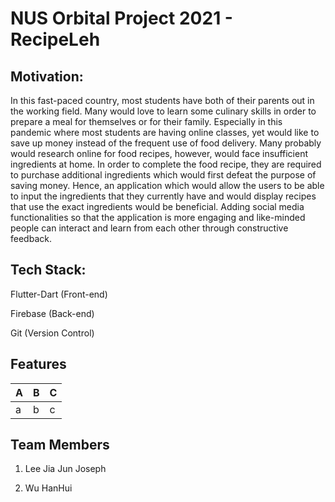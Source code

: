 # NUS Orbital Project 2021 - RecipeLeh

## Motivation:
In this fast-paced country, most students have both of their parents out in the working field. 
Many would love to learn some culinary skills in order to prepare a meal for themselves or for their family. Especially in this pandemic where most students are having online 
classes, yet would like to save up money instead of the frequent use of food delivery. Many probably would research online for food recipes, however, would face insufficient 
ingredients at home. In order to complete the food recipe, they are required to purchase additional ingredients which would first defeat the purpose of saving money. Hence, an 
application which would allow the users to be able to input the ingredients that they currently have and would display recipes that use the exact ingredients would be beneficial. 
Adding social media functionalities so that the application is more engaging and like-minded people can interact and learn from each other through constructive feedback.
## Tech Stack:
Flutter-Dart (Front-end)

Firebase (Back-end)

Git (Version Control)

## Features

|A|B|C|
|-|-|-|
|a|b|c

## Team Members
1. Lee Jia Jun Joseph

2. Wu HanHui
